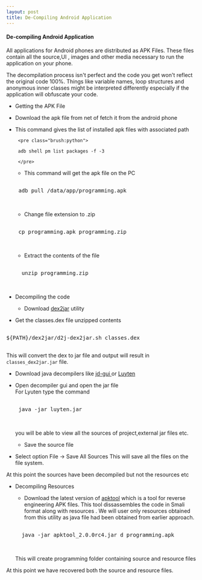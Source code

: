 ```yaml
---
layout: post
title: De-Compiling Android Application
---
```


#### De-compiling Android Application ####

All applications for Android phones are distributed as APK Files. These files contain all the source,UI , images and other media necessary to run the application on your phone.

The decompilation process isn't perfect and the code you get won't reflect the original code 100%. Things like variable names, loop structures and anonymous inner classes might be interpreted differently especially if the application will obfuscate your code.

- Getting the APK File
 - Download the apk file from net of fetch it from the android phone
 - This command gives the list of installed apk files with associated path

		<pre class="brush:python"> 

		adb shell pm list packages -f -3 

		</pre>

	- This command will get the apk file on the PC

	<pre class="brush:python">

	adb pull /data/app/programming.apk 

	</pre>

	- Change file extension to .zip

	<pre class="brush:python">

	cp programming.apk programming.zip

	</pre>

	- Extract the contents of the file

	 <pre class="brush:python">

	 unzip programming.zip 

	 </pre>
		    
- Decompiling the code
	- Download [dex2jar](http://code.google.com/p/dex2jar/)  utility	  

 - Get the classes.dex file unzipped contents

<pre class="brush:python">

${PATH}/dex2jar/d2j-dex2jar.sh classes.dex 

</pre>

 This will convert the dex to jar file and output will result in `classes_dex2jar.jar` file.
 
- Download java decompilers like [jd-gui ](http://jd.benow.ca/) or [Luyten](https://github.com/deathmarine/Luyten)

 - Open decompiler gui and open the jar file 		  
	For Lyuten type the command
	
	<pre class="brush:python">

	java -jar luyten.jar 

	</pre>

	you will be able to view all the sources of project,external jar files etc.
	
	- Save the source file
  - Select option File -> Save All Sources 
			 This will save all the files on the file system.

At this point the sources have been decompiled but not the resources etc

- Decompiling Resources
	- Download the latest version of [apktool](http://ibotpeaches.github.io/Apktool/) which is a tool for reverse engineering APK files. This tool dissassembles the code in Smali  format along with resources . We will user only resources obtained from this utility as java file had been obtained from earlier approach.

	<pre class="brush:python">
	
	java -jar apktool_2.0.0rc4.jar d programming.apk
	
	</pre>
    
    This will create programming folder containing source and resource files
    
At this point we have recovered both the source and resource files.

